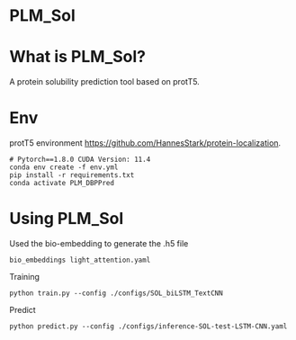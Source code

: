 # PLM_Sol

What is PLM_Sol?
=============
A protein solubility prediction tool based on protT5.

Env
=============
protT5 environment https://github.com/HannesStark/protein-localization.
```
# Pytorch==1.8.0 CUDA Version: 11.4 
conda env create -f env.yml
pip install -r requirements.txt
conda activate PLM_DBPPred
```
Using PLM_Sol
=============

Used the bio-embedding to generate the .h5 file
```
bio_embeddings light_attention.yaml
```
Training
```
python train.py --config ./configs/SOL_biLSTM_TextCNN
```
Predict
```
python predict.py --config ./configs/inference-SOL-test-LSTM-CNN.yaml  
```

